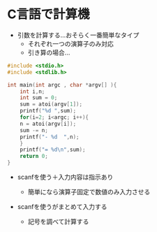  # C言語で計算機

  - 引数を計算する...おそらく一番簡単なタイプ　
    - それぞれ一つの演算子のみ対応
    - 引き算の場合...

```CPP
#include <stdio.h>
#include <stdlib.h>

int main(int argc , char *argv[] ){
    int i,n;
    int sum = 0;
    sum = atoi(argv[1]);
    printf("%d ",sum);
    for(i=2; i<argc; i++){
    n = atoi(argv[i]);
    sum -= n;
    printf("- %d  ",n);
    }    
    printf("= %d\n",sum);
    return 0;
}
```

  - scanfを使う＋入力内容は指示あり
    - 簡単になら演算子固定で数値のみ入力させる

  - scanfを使うがまとめて入力する
    - 記号を調べて計算する
